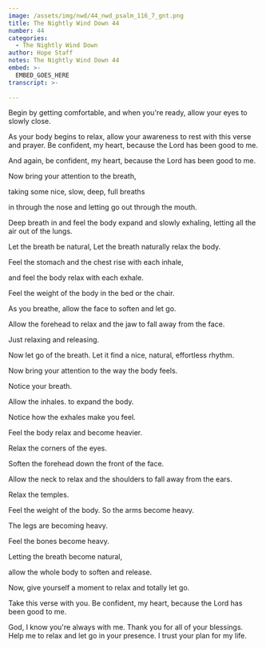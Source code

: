 ```yaml
---
image: /assets/img/nwd/44_nwd_psalm_116_7_gnt.png
title: The Nightly Wind Down 44
number: 44
categories:
  - The Nightly Wind Down
author: Hope Staff
notes: The Nightly Wind Down 44
embed: >-
  EMBED_GOES_HERE
transcript: >-
  
---
```

Begin by getting comfortable, and when you're ready, allow your eyes to slowly close.

As your body begins to relax, allow your awareness to rest with this verse and prayer. Be confident, my heart, because the Lord has been good to me.

And again, be confident, my heart, because the Lord has been good to me.

Now bring your attention to the breath,

taking some nice, slow, deep, full breaths

in through the nose and letting go out through the mouth.

Deep breath in and feel the body expand and slowly exhaling, letting all the air out of the lungs.

Let the breath be natural, Let the breath naturally relax the body.

Feel the stomach and the chest rise with each inhale,

and feel the body relax with each exhale.

Feel the weight of the body in the bed or the chair.

As you breathe, allow the face to soften and let go.

Allow the forehead to relax and the jaw to fall away from the face.

Just relaxing and releasing.

Now let go of the breath. Let it find a nice, natural, effortless rhythm.

Now bring your attention to the way the body feels.

Notice your breath.

Allow the inhales. to expand the body.

Notice how the exhales make you feel.

Feel the body relax and become heavier.

Relax the corners of the eyes.

Soften the forehead down the front of the face.

Allow the neck to relax and the shoulders to fall away from the ears.

Relax the temples.

Feel the weight of the body. So the arms become heavy.

The legs are becoming heavy.

Feel the bones become heavy.

Letting the breath become natural,

allow the whole body to soften and release.

Now, give yourself a moment to relax and totally let go.

Take this verse with you. Be confident, my heart, because the Lord has been good to me.

God, I know you're always with me. Thank you for all of your blessings. Help me to relax and let go in your presence. I trust your plan for my life.

